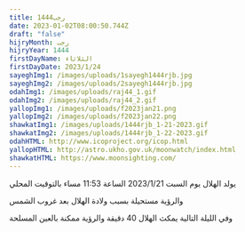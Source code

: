 ```yaml
---
title: رجب1444
date: 2023-01-02T08:00:50.744Z
draft: "false"
hijryMonth: رجب
hijryYear: 1444
firstDayName: الثلاثاء
firstDayDate: 2023/1/24
sayeghImg1: /images/uploads/1sayegh1444rjb.jpg
sayeghImg2: /images/uploads/2sayegh1444rjb.jpg
odahImg1: /images/uploads/raj44_1.gif
odahImg2: /images/uploads/raj44_2.gif
yallopImg1: /images/uploads/f2023jan21.png
yallopImg2: /images/uploads/f2023jan22.png
shawkatImg1: /images/uploads/1444rjb_1-21-2023.gif
shawkatImg2: /images/uploads/1444rjb_1-22-2023.gif
odahHTML: http://www.icoproject.org/icop.html
yallopHTML: http://astro.ukho.gov.uk/moonwatch/index.html
shawkatHTML: https://www.moonsighting.com/
---
```

ي﻿ولد الهلال يوم السبت 2023/1/21 الساعة 11:53 مساء بالتوقيت المحلي

و﻿الرؤية مستحيلة بسبب ولادة الهلال بعد غروب الشمس

و﻿في الليلة التالية يمكث الهلال 40 دقيقة والرؤية ممكنة بالعين المسلحة